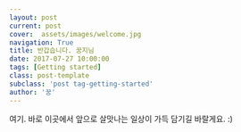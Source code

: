 ```yaml
---
layout: post
current: post
cover:  assets/images/welcome.jpg
navigation: True
title: 반갑습니다. 꿍지님
date: 2017-07-27 10:00:00
tags: [Getting started]
class: post-template
subclass: 'post tag-getting-started'
author: '꿍'
---
```


여기. 바로 이곳에서 앞으로 살맛나는 일상이 가득 담기길 바랄게요. :)
